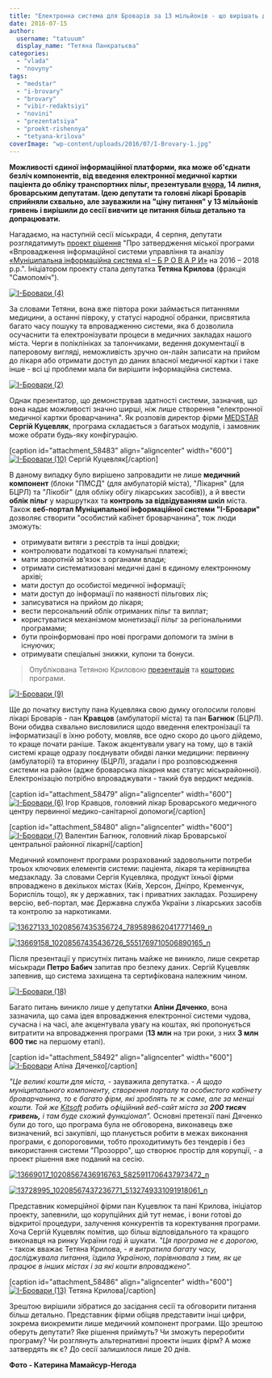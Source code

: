 ```yaml
---
title: "Електронна система для Броварів за 13 мільйонів - що вирішать депутати?"
date: 2016-07-15
author: 
  username: "tatuuum"
  display_name: "Тетяна Панкратьєва"
categories: 
  - "vlada"
  - "novyny"
tags: 
  - "medstar"
  - "i-brovary"
  - "brovary"
  - "vibir-redaktsiyi"
  - "novini"
  - "prezentatsiya"
  - "proekt-rishennya"
  - "tetyana-krilova"
coverImage: "wp-content/uploads/2016/07/I-Brovary-1.jpg"
---
```


**Можливості єдиної інформаційної платформи, яка може об'єднати безліч компонентів, від введення електронної медичної картки паціента до обліку транспортних пільг, презентували [вчора](https://mpz.brovary.org/anons-14-lypnya-prezentuvatymut-munitsypalnu-systemu-i-brovary/), 14 липня, броварським депутатам. Ідею депутати та головні лікарі Броварів сприйняли схвально, але зауважили на "ціну питання" у 13 мільйонів гривень і вирішили до сесії вивчити це питання більш детально та допрацювати.**

Нагадаємо, на наступній сесії міськради, 4 серпня, депутати розглядатимуть [проект рішення](http://docs.brovary.org/p38438/07.07.2016) "Про затвердження міської програми «Впровадження інформаційної системи управління та аналізу [«Муніципальна інформаційна система «І – Б Р О В А Р И»](https://onedrive.live.com/view.aspx?resid=72571393D4771099!7783&ithint=file%2cdocx&app=Word&authkey=!AG5M4d1BvhKRuEA) на 2016 – 2018 р.р.". Ініціатором проекту стала депутатка **Тетяна Крилова** (фракція "Самопоміч").

[![І-Бровари (4)](https://mpz.brovary.org/wp-content/uploads/2016/07/I-Brovary-4.jpg)](https://mpz.brovary.org/wp-content/uploads/2016/07/I-Brovary-4.jpg)

За словами Тетяни, вона вже півтора роки займається питаннями медицини, а останні півроку, у статусі народної обранки, присвятила багато часу пошуку та впровадженню системи, яка б дозволила осучаснити та електронізувати процеси в медичних закладах нашого міста. Черги в поліклініках за талончиками, ведення документації в паперовому вигляді, неможливість зручно он-лайн записати на прийом до лікаря або отримати доступ до даних власної медичної картки і таке інше - всі ці проблеми мала би вирішити інформаційна система.

[![І-Бровари (2)](https://mpz.brovary.org/wp-content/uploads/2016/07/I-Brovary-2.jpg)](https://mpz.brovary.org/wp-content/uploads/2016/07/I-Brovary-2.jpg)

Однак презентатор, що демонстрував здатності системи, зазначив, що вона надає можливості значно ширші, ніж лише створення "електронної медичної картки броварчанина". Як розповів директор фірми [MEDSTAR](http://med-star.com.ua/) **Сергій Куцевляк**, програма складається з багатьох модулів, і замовник може обрати будь-яку конфігурацію.

\[caption id="attachment\_58483" align="aligncenter" width="600"\][![І-Бровари (10)](https://mpz.brovary.org/wp-content/uploads/2016/07/I-Brovary-10.jpg)](https://mpz.brovary.org/wp-content/uploads/2016/07/I-Brovary-10.jpg) Сергій Куцевляк\[/caption\]

В даному випадку було вирішено запровадити не лише **медичний** **компонент** (блоки "ПМСД" (для амбулаторій міста), "Лікарня" (для БЦРЛ) та "Лікобіг" (для обліку обігу лікарських засобів)), а й ввести **облік пільг** у маршрутках та **контроль за відвідуванням шкіл** міста. Також **веб-портал Муніципальної інформаційної системи "І-Бровари"** дозволяє створити "особистий кабінет броварчанина", тож люди зможуть:

- отримувати витяги з реєстрів та інші довідки;
- контролювати податкові та комунальні платежі;
- мати зворотній зв’язок з органами влади;
- отримати систематизовані медичні дані в єдиному електронному архіві;
- мати доступ до особистої медичної інформації;
- мати доступ до інформації по наявності пільгових лік;
- записуватися на прийом до лікаря;
- вести персональний облік отриманих пільг та виплат;
- користуватися механізмом монетизації пільг за регіональними програмами;
- бути проінформовані про нові програми допомоги та зміни в існуючих;
- отримувати спеціальні знижки, купони та бонуси.

> Опублікована Тетяною Криловою [презентація](https://www.facebook.com/tanja.bavina/posts/10208567441676882?pnref=story) та [кошторис](https://www.facebook.com/tanja.bavina/posts/10208571250052089?pnref=story) програми.

[![І-Бровари (9)](https://mpz.brovary.org/wp-content/uploads/2016/07/I-Brovary-9.jpg)](https://mpz.brovary.org/wp-content/uploads/2016/07/I-Brovary-9.jpg)

Ще до початку виступу пана Куцевляка свою думку оголосили головні лікарі Броварів - пан **Кравцов** (амбулаторії міста) та пан **Багнюк** (БЦРЛ). Вони обидва схвально висловилися щодо введення електронізації та інформатизації в їхню роботу, мовляв, все одно скоро до цього дійдемо, то краще почати раніше. Також акцентували увагу на тому, що в такій системі краще одразу поєднувати обидві ланки медицини: первинну (амбулаторії) та вторинну (БЦРЛ), згадали і про розповсюдження системи на район (адже броварська лікарня має статус міськрайонної). Електронізацію потрібно впроваджувати - такий був вердикт медиків.

\[caption id="attachment\_58479" align="aligncenter" width="600"\][![І-Бровари (6)](https://mpz.brovary.org/wp-content/uploads/2016/07/I-Brovary-6.jpg)](https://mpz.brovary.org/wp-content/uploads/2016/07/I-Brovary-6.jpg) Ігор Кравцов, головний лікар Броварського медичного центру первинної медико-санітарної допомоги\[/caption\]

\[caption id="attachment\_58480" align="aligncenter" width="600"\][![І-Бровари (7)](https://mpz.brovary.org/wp-content/uploads/2016/07/I-Brovary-7.jpg)](https://mpz.brovary.org/wp-content/uploads/2016/07/I-Brovary-7.jpg) Валентин Багнюк, головний лікар Броварської центральної районної лікарні\[/caption\]

Медичний компонент програми розрахований задовольнити потреби троьох ключових елементів системи: паціента, лікаря та керівництва медзакладу. За словами Сергія Куцевляка, продукт їхньої фірми впроваджено в декількох містах (Київ, Херсон, Дніпро, Кременчук, Бориспіль тощо), як у державних, так і приватних закладах. Розширену версію, веб-портал, має Державна служба України з лікарських засобів та контролю за наркотиками.

[![13627133_10208567435356724_7895898620417771469_n](https://mpz.brovary.org/wp-content/uploads/2016/07/13627133_10208567435356724_7895898620417771469_n.jpg)](https://mpz.brovary.org/wp-content/uploads/2016/07/13627133_10208567435356724_7895898620417771469_n.jpg)

[![13669158_10208567435436726_5551769710506890165_n](https://mpz.brovary.org/wp-content/uploads/2016/07/13669158_10208567435436726_5551769710506890165_n.jpg)](https://mpz.brovary.org/wp-content/uploads/2016/07/13669158_10208567435436726_5551769710506890165_n.jpg)

Після презентації у присутніх питань майже не виникло, лише секретар міськради **Петро Бабич** запитав про безпеку даних. Сергій Куцевляк запевнив, що система захищена та сертифікована належним чином.

[![І-Бровари (18)](https://mpz.brovary.org/wp-content/uploads/2016/07/I-Brovary-18.jpg)](https://mpz.brovary.org/wp-content/uploads/2016/07/I-Brovary-18.jpg)

Багато питань виникло лише у депутатки **Аліни Дяченко**, вона зазначила, що сама ідея впровадження електронної системи чудова, сучасна і на часі, але акцентувала увагу на коштах, які пропонується витратити на впровадження програми (**13 млн** на три роки, з них **3 млн 600 тис** на першому етапі).

\[caption id="attachment\_58492" align="aligncenter" width="600"\][![І-Бровари](https://mpz.brovary.org/wp-content/uploads/2016/07/I-Brovary.jpg)](https://mpz.brovary.org/wp-content/uploads/2016/07/I-Brovary.jpg) Аліна Дяченко\[/caption\]

_"Це великі кошти для міста,_ - зауважила депутатка. - _А щодо муніципального компоненту, створення порталу та особистого кабінету броварчанина, то є багато фірм, які зроблять те ж саме, але за менші кошти. Той же [Kitsoft](https://mpz.brovary.org/u-brovarskoyi-miskoyi-rady-bude-novyj-sajt-za-200-tys-grn/) робить офіційний веб-сайт міста за **200 тисяч гривень,** і там буде схожий функціонал"._ Основні претензії пані Дяченко були до того, що програма була не обговорена, виконавець вже визначений, всі закупівлі, що планується робити в межах виконання програми, є допороговими, тобто проходитимуть без тендерів і без використання системи "Прозорро", що створює простір для корупції, - а проект рішення вже поданий на сесію.

[![13669017_10208567436916763_5825911706437973472_n](https://mpz.brovary.org/wp-content/uploads/2016/07/13669017_10208567436916763_5825911706437973472_n.jpg)](https://mpz.brovary.org/wp-content/uploads/2016/07/13669017_10208567436916763_5825911706437973472_n.jpg)

[![13728995_10208567437236771_5132749331091918061_n](https://mpz.brovary.org/wp-content/uploads/2016/07/13728995_10208567437236771_5132749331091918061_n.jpg)](https://mpz.brovary.org/wp-content/uploads/2016/07/13728995_10208567437236771_5132749331091918061_n.jpg)

Представник комерційної фірми пан Куцевлюк та пані Крилова, ініціатор проекту, запевнили, що корупційних дій тут немає, і вони готові до відкритої процедури, залучення конкурентів та коректування програми. Хоча Сергій Куцевляк помітив, що більш відповідального та кращого виконавця на ринку України годі й шукати. _"Ця програма не є дорогою,_ - також вважає Тетяна Крилова, - _я витратила багату часу, досліджувала питання, їздила Україною, порівнювала з тим, як це працює в інших містах і за які кошти впроваджено"._

\[caption id="attachment\_58486" align="aligncenter" width="600"\][![І-Бровари (13)](https://mpz.brovary.org/wp-content/uploads/2016/07/I-Brovary-13.jpg)](https://mpz.brovary.org/wp-content/uploads/2016/07/I-Brovary-13.jpg) Тетяна Крилова\[/caption\]

Зрештою вирішили зібратися до засідання сесії та обговорити питання більш детально. Представник фірми обіцяв представити інші цифри, зокрема виокремити лише медичний компонент програми. Що зрештою оберуть депутати? Яке рішення приймуть? Чи зможуть переробити програму? Чи розглянуть альтернативні проекти інших фірм? А може затвердять як є? До сесії залишилося лише 20 днів.

**Фото - Катерина Мамайсур-Негода**
